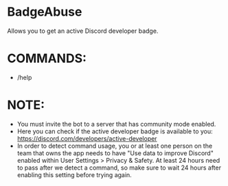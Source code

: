 # BadgeAbuse

Allows you to get an active Discord developer badge.

# COMMANDS:
- /help 

# NOTE:
- You must invite the bot to a server that has community mode enabled.
- Here you can check if the active developer badge is available to you: https://discord.com/developers/active-developer
- In order to detect command usage, you or at least one person on the team that owns the app needs to have "Use data to improve Discord" enabled within User Settings > Privacy & Safety. At least 24 hours need to pass after we detect a command, so make sure to wait 24 hours after enabling this setting before trying again.
